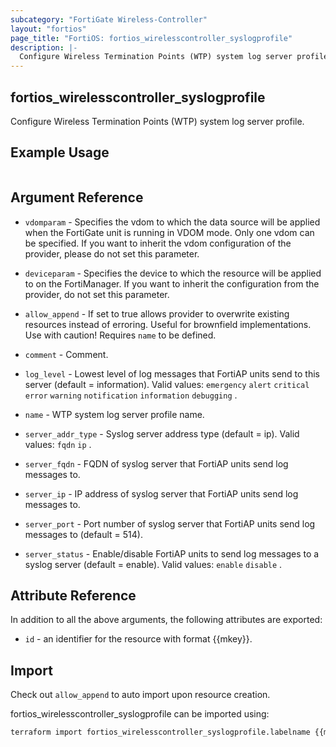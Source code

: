 ```yaml
---
subcategory: "FortiGate Wireless-Controller"
layout: "fortios"
page_title: "FortiOS: fortios_wirelesscontroller_syslogprofile"
description: |-
  Configure Wireless Termination Points (WTP) system log server profile.
---
```


## fortios_wirelesscontroller_syslogprofile
Configure Wireless Termination Points (WTP) system log server profile.

## Example Usage

```hcl

```

## Argument Reference
* `vdomparam` - Specifies the vdom to which the data source will be applied when the FortiGate unit is running in VDOM mode. Only one vdom can be specified. If you want to inherit the vdom configuration of the provider, please do not set this parameter.
* `deviceparam` - Specifies the device to which the resource will be applied to on the FortiManager. If you want to inherit the configuration from the provider, do not set this parameter.
* `allow_append` - If set to true allows provider to overwrite existing resources instead of erroring. Useful for brownfield implementations. Use with caution! Requires `name` to be defined.

* `comment` - Comment.
* `log_level` - Lowest level of log messages that FortiAP units send to this server (default = information). Valid values: `emergency` `alert` `critical` `error` `warning` `notification` `information` `debugging` .
* `name` - WTP system log server profile name.
* `server_addr_type` - Syslog server address type (default = ip). Valid values: `fqdn` `ip` .
* `server_fqdn` - FQDN of syslog server that FortiAP units send log messages to.
* `server_ip` - IP address of syslog server that FortiAP units send log messages to.
* `server_port` - Port number of syslog server that FortiAP units send log messages to (default = 514).
* `server_status` - Enable/disable FortiAP units to send log messages to a syslog server (default = enable). Valid values: `enable` `disable` .

## Attribute Reference

In addition to all the above arguments, the following attributes are exported:
* `id` - an identifier for the resource with format {{mkey}}.

## Import

Check out `allow_append` to auto import upon resource creation.

fortios_wirelesscontroller_syslogprofile can be imported using:
```sh
terraform import fortios_wirelesscontroller_syslogprofile.labelname {{mkey}}
```
